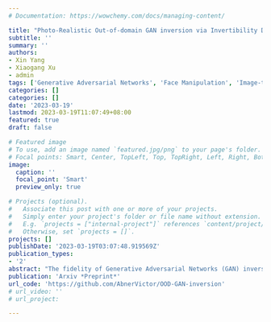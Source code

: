 ```yaml
---
# Documentation: https://wowchemy.com/docs/managing-content/

title: "Photo-Realistic Out-of-domain GAN inversion via Invertibility Decomposition"
subtitle: ''
summary: ''
authors:
- Xin Yang
- Xiaogang Xu
- admin
tags: ['Generative Adversarial Networks', 'Face Manipulation', 'Image-to-image Translation']
categories: []
categories: []
date: '2023-03-19'
lastmod: 2023-03-19T11:07:49+08:00
featured: true
draft: false

# Featured image
# To use, add an image named `featured.jpg/png` to your page's folder.
# Focal points: Smart, Center, TopLeft, Top, TopRight, Left, Right, BottomLeft, Bottom, BottomRight.
image:
  caption: ''
  focal_point: 'Smart'
  preview_only: true

# Projects (optional).
#   Associate this post with one or more of your projects.
#   Simply enter your project's folder or file name without extension.
#   E.g. `projects = ["internal-project"]` references `content/project/deep-learning/index.md`.
#   Otherwise, set `projects = []`.
projects: []
publishDate: '2023-03-19T03:07:48.919569Z'
publication_types:
- '2'
abstract: "The fidelity of Generative Adversarial Networks (GAN) inversion is impeded by Out-Of-Domain (OOD) areas (e.g., background, accessories) in the image. Detecting the OOD areas beyond the generation ability of the pre-trained model and blending these regions with the input image can enhance fidelity. The ``invertibility mask'' figures out these OOD areas, and existing methods predict the mask with the reconstruction error. However, the estimated mask is usually inaccurate due to the influence of the reconstruction error in the In-Domain (ID) area. In this paper, we propose a novel framework that enhances the fidelity of human face inversion by designing a new module to decompose the input images to ID and OOD partitions with invertibility masks. Unlike previous works, our invertibility detector is simultaneously learned with a spatial alignment module. We iteratively align the generated features to the input geometry and reduce the reconstruction error in the ID regions. Thus, the OOD areas are more distinguishable and can be precisely predicted. Then, we improve the fidelity of our results by blending the OOD areas from the input image with the ID GAN inversion results. Our method produces photo-realistic results for real-world human face image inversion and manipulation. Extensive experiments demonstrate our method's superiority over existing methods in the quality of GAN inversion and attribute manipulation."
publication: 'Arxiv *Preprint*'
url_code: 'https://github.com/AbnerVictor/OOD-GAN-inversion'
# url_video: ''
# url_project: 

---
```


